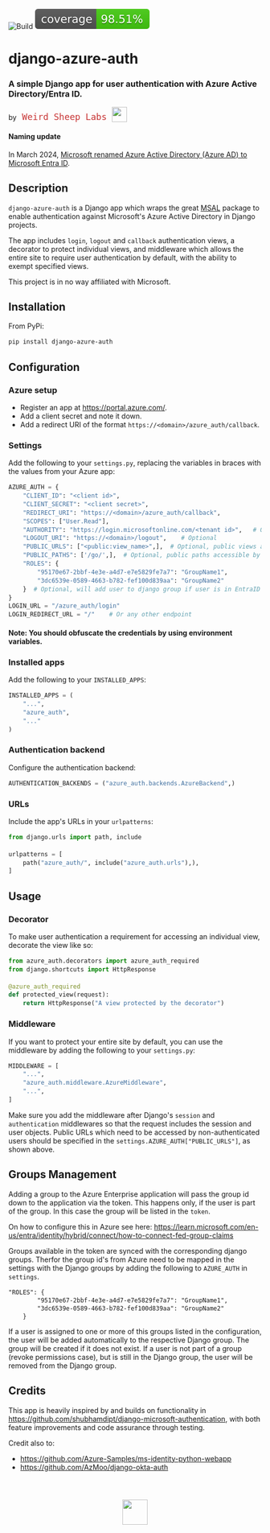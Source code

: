 ![Build](https://github.com/Weird-Sheep-Labs/django-azure-auth/actions/workflows/ci.yml/badge.svg)
![Coverage Status](./reports/coverage/coverage-badge.svg?dummy=8484744)

# django-azure-auth

### A simple Django app for user authentication with Azure Active Directory/Entra ID.

<div>
    <span>by</span>
    <a target="_blank" href="https://weirdsheeplabs.com" style="text-decoration: none; margin-left: 0.5em">
        <span style="color: #c83737; font-size: 1.25em;font-family: ui-monospace, SFMono-Regular, Menlo, Monaco, Consolas, monospace;">
            Weird Sheep Labs
        </span>
        <img src="https://weirdsheeplabs.com/android-chrome-192x192.png" height="30" width="30" style="vertical-align: bottom"/>
    </a>
</div>

#### Naming update

In March 2024, [Microsoft renamed Azure Active Directory (Azure AD) to Microsoft Entra ID](https://learn.microsoft.com/en-us/entra/fundamentals/new-name).

## Description

`django-azure-auth` is a Django app which wraps the great [MSAL](https://github.com/AzureAD/microsoft-authentication-library-for-python)
package to enable authentication against Microsoft's Azure Active Directory in Django projects.

The app includes `login`, `logout` and `callback` authentication views, a decorator
to protect individual views, and middleware which allows the entire site to require user
authentication by default, with the ability to exempt specified views.

This project is in no way affiliated with Microsoft.

## Installation

From PyPi:

```bash
pip install django-azure-auth
```

## Configuration

### Azure setup

- Register an app at https://portal.azure.com/.
- Add a client secret and note it down.
- Add a redirect URI of the format `https://<domain>/azure_auth/callback`.

### Settings

Add the following to your `settings.py`, replacing the variables in braces with the values
from your Azure app:

```python
AZURE_AUTH = {
    "CLIENT_ID": "<client id>",
    "CLIENT_SECRET": "<client secret>",
    "REDIRECT_URI": "https://<domain>/azure_auth/callback",
    "SCOPES": ["User.Read"],
    "AUTHORITY": "https://login.microsoftonline.com/<tenant id>",   # Or https://login.microsoftonline.com/common if multi-tenant
    "LOGOUT_URI": "https://<domain>/logout",    # Optional
    "PUBLIC_URLS": ["<public:view_name>",],  # Optional, public views accessible by non-authenticated users
    "PUBLIC_PATHS": ['/go/',],  # Optional, public paths accessible by non-authenticated users
    "ROLES": {
        "95170e67-2bbf-4e3e-a4d7-e7e5829fe7a7": "GroupName1",
        "3dc6539e-0589-4663-b782-fef100d839aa": "GroupName2"
    }  # Optional, will add user to django group if user is in EntraID group
}
LOGIN_URL = "/azure_auth/login"
LOGIN_REDIRECT_URL = "/"    # Or any other endpoint
```

#### Note: You should obfuscate the credentials by using environment variables.

### Installed apps

Add the following to your `INSTALLED_APPS`:

```python
INSTALLED_APPS = (
    "...",
    "azure_auth",
    "..."
)
```

### Authentication backend

Configure the authentication backend:

```python
AUTHENTICATION_BACKENDS = ("azure_auth.backends.AzureBackend",)
```

### URLs

Include the app's URLs in your `urlpatterns`:

```python
from django.urls import path, include

urlpatterns = [
    path("azure_auth/", include("azure_auth.urls"),),
]
```

## Usage

### Decorator

To make user authentication a requirement for accessing an individual view, decorate the
view like so:

```python
from azure_auth.decorators import azure_auth_required
from django.shortcuts import HttpResponse

@azure_auth_required
def protected_view(request):
    return HttpResponse("A view protected by the decorator")
```

### Middleware

If you want to protect your entire site by default, you can use the middleware by adding the
following to your `settings.py`:

```python
MIDDLEWARE = [
    "...",
    "azure_auth.middleware.AzureMiddleware",
    "...",
]
```

Make sure you add the middleware after Django's `session` and `authentication` middlewares so
that the request includes the session and user objects. Public URLs which need to be accessed by
non-authenticated users should be specified in the `settings.AZURE_AUTH["PUBLIC_URLS"]`, as
shown above.

## Groups Management

Adding a group to the Azure Enterprise application will pass the group id down to the application via the token.
This happens only, if the user is part of the group. In this case the group will be listed in the `token`.

On how to configure this in Azure see here: https://learn.microsoft.com/en-us/entra/identity/hybrid/connect/how-to-connect-fed-group-claims

Groups available in the token are synced with the corresponding django groups. Therfor the group id's from Azure need to be mapped in the
settings with the Django groups by adding the following to `AZURE_AUTH` in `settings`.

```
"ROLES": {
        "95170e67-2bbf-4e3e-a4d7-e7e5829fe7a7": "GroupName1",
        "3dc6539e-0589-4663-b782-fef100d839aa": "GroupName2"
    }
```

If a user is assigned to one or more of this groups listed in the configuration, the user will be added
automatically to the respective Django group. The group will be created if it does not exist.
If a user is not part of a group (revoke permissions case), but is still in the Django group, the user
will be removed from the Django group.

## Credits

This app is heavily inspired by and builds on functionality in
https://github.com/shubhamdipt/django-microsoft-authentication, with both feature
improvements and code assurance through testing.

Credit also to:

- https://github.com/Azure-Samples/ms-identity-python-webapp
- https://github.com/AzMoo/django-okta-auth

<div align="center" style="margin-top: 4em">
    <img src="https://weirdsheeplabs.com/android-chrome-192x192.png" height="50" width="50"/>
</div>
